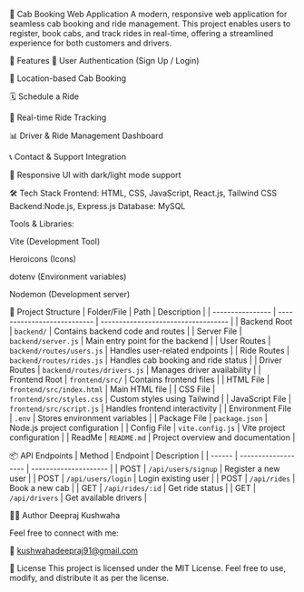 🚖 Cab Booking Web Application
A modern, responsive web application for seamless cab booking and ride management. This project enables users to register, book cabs, and track rides in real-time, offering a streamlined experience for both customers and drivers.

📌 Features
🔐 User Authentication (Sign Up / Login)

📍 Location-based Cab Booking

🗓️ Schedule a Ride

🚗 Real-time Ride Tracking

📊 Driver & Ride Management Dashboard

📞 Contact & Support Integration

🌙 Responsive UI with dark/light mode support

🛠️ Tech Stack
    Frontend: HTML, CSS, JavaScript, React.js, Tailwind CSS 
    Backend:Node.js, Express.js
    Database: MySQL

Tools & Libraries:

Vite (Development Tool)

Heroicons (Icons)

dotenv (Environment variables)

Nodemon (Development server)

📁 Project Structure
| Folder/File      | Path                        | Description                         |
| ---------------- | --------------------------- | ----------------------------------- |
| Backend Root     | `backend/`                  | Contains backend code and routes    |
| Server File      | `backend/server.js`         | Main entry point for the backend    |
| User Routes      | `backend/routes/users.js`   | Handles user-related endpoints      |
| Ride Routes      | `backend/routes/rides.js`   | Handles cab booking and ride status |
| Driver Routes    | `backend/routes/drivers.js` | Manages driver availability         |
| Frontend Root    | `frontend/src/`             | Contains frontend files             |
| HTML File        | `frontend/src/index.html`   | Main HTML file                      |
| CSS File         | `frontend/src/styles.css`   | Custom styles using Tailwind        |
| JavaScript File  | `frontend/src/script.js`    | Handles frontend interactivity      |
| Environment File | `.env`                      | Stores environment variables        |
| Package File     | `package.json`              | Node.js project configuration       |
| Config File      | `vite.config.js`            | Vite project configuration          |
| ReadMe           | `README.md`                 | Project overview and documentation  |

📦 API Endpoints
| Method | Endpoint            | Description           |
| ------ | ------------------- | --------------------- |
| POST   | `/api/users/signup` | Register a new user   |
| POST   | `/api/users/login`  | Login existing user   |
| POST   | `/api/rides`        | Book a new cab        |
| GET    | `/api/rides/:id`    | Get ride status       |
| GET    | `/api/drivers`      | Get available drivers |


🧑‍💻 Author
Deepraj Kushwaha

Feel free to connect with me:

📧 kushwahadeepraj91@gmail.com

📜 License
This project is licensed under the MIT License.
Feel free to use, modify, and distribute it as per the license.
